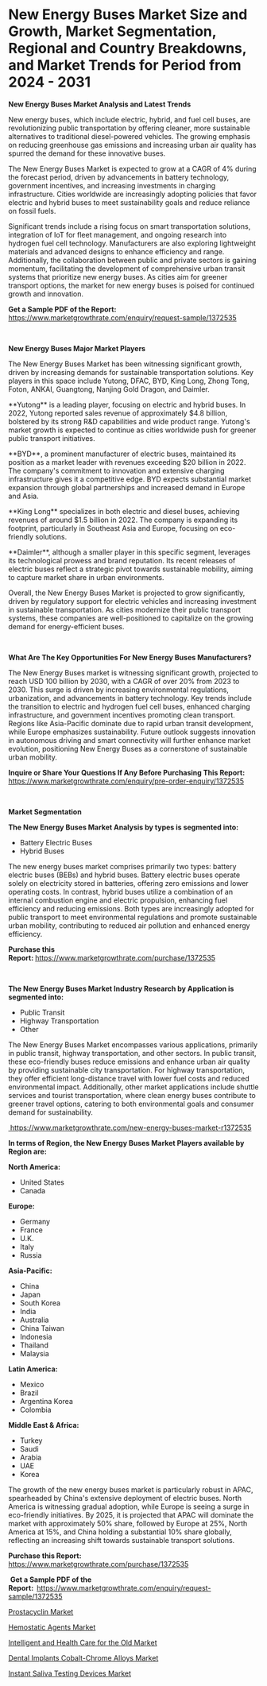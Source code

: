 <p><h1>New Energy Buses Market Size and Growth, Market Segmentation, Regional and Country Breakdowns, and Market Trends for Period from 2024 -  2031</h1></p><p><strong>New Energy Buses Market Analysis and Latest Trends</strong></p>
<p><p>New energy buses, which include electric, hybrid, and fuel cell buses, are revolutionizing public transportation by offering cleaner, more sustainable alternatives to traditional diesel-powered vehicles. The growing emphasis on reducing greenhouse gas emissions and increasing urban air quality has spurred the demand for these innovative buses.</p><p>The New Energy Buses Market is expected to grow at a CAGR of 4% during the forecast period, driven by advancements in battery technology, government incentives, and increasing investments in charging infrastructure. Cities worldwide are increasingly adopting policies that favor electric and hybrid buses to meet sustainability goals and reduce reliance on fossil fuels. </p><p>Significant trends include a rising focus on smart transportation solutions, integration of IoT for fleet management, and ongoing research into hydrogen fuel cell technology. Manufacturers are also exploring lightweight materials and advanced designs to enhance efficiency and range. Additionally, the collaboration between public and private sectors is gaining momentum, facilitating the development of comprehensive urban transit systems that prioritize new energy buses. As cities aim for greener transport options, the market for new energy buses is poised for continued growth and innovation.</p></p>
<p><strong>Get a Sample PDF of the Report:&nbsp;</strong> <a href="https://www.marketgrowthrate.com/enquiry/request-sample/1372535">https://www.marketgrowthrate.com/enquiry/request-sample/1372535</a></p>
<p>&nbsp;</p>
<p><strong>New Energy Buses Major Market Players</strong></p>
<p><p>The New Energy Buses Market has been witnessing significant growth, driven by increasing demands for sustainable transportation solutions. Key players in this space include Yutong, DFAC, BYD, King Long, Zhong Tong, Foton, ANKAI, Guangtong, Nanjing Gold Dragon, and Daimler.</p><p>**Yutong** is a leading player, focusing on electric and hybrid buses. In 2022, Yutong reported sales revenue of approximately $4.8 billion, bolstered by its strong R&D capabilities and wide product range. Yutong's market growth is expected to continue as cities worldwide push for greener public transport initiatives.</p><p>**BYD**, a prominent manufacturer of electric buses, maintained its position as a market leader with revenues exceeding $20 billion in 2022. The company's commitment to innovation and extensive charging infrastructure gives it a competitive edge. BYD expects substantial market expansion through global partnerships and increased demand in Europe and Asia.</p><p>**King Long** specializes in both electric and diesel buses, achieving revenues of around $1.5 billion in 2022. The company is expanding its footprint, particularly in Southeast Asia and Europe, focusing on eco-friendly solutions.</p><p>**Daimler**, although a smaller player in this specific segment, leverages its technological prowess and brand reputation. Its recent releases of electric buses reflect a strategic pivot towards sustainable mobility, aiming to capture market share in urban environments.</p><p>Overall, the New Energy Buses Market is projected to grow significantly, driven by regulatory support for electric vehicles and increasing investment in sustainable transportation. As cities modernize their public transport systems, these companies are well-positioned to capitalize on the growing demand for energy-efficient buses.</p></p>
<p>&nbsp;</p>
<p><strong>What Are The Key Opportunities For New Energy Buses Manufacturers?</strong></p>
<p><p>The New Energy Buses market is witnessing significant growth, projected to reach USD 100 billion by 2030, with a CAGR of over 20% from 2023 to 2030. This surge is driven by increasing environmental regulations, urbanization, and advancements in battery technology. Key trends include the transition to electric and hydrogen fuel cell buses, enhanced charging infrastructure, and government incentives promoting clean transport. Regions like Asia-Pacific dominate due to rapid urban transit development, while Europe emphasizes sustainability. Future outlook suggests innovation in autonomous driving and smart connectivity will further enhance market evolution, positioning New Energy Buses as a cornerstone of sustainable urban mobility.</p></p>
<p><strong>Inquire or Share Your Questions If Any Before Purchasing This Report:</strong> <a href="https://www.marketgrowthrate.com/enquiry/pre-order-enquiry/1372535">https://www.marketgrowthrate.com/enquiry/pre-order-enquiry/1372535</a></p>
<p>&nbsp;</p>
<p><strong>Market Segmentation</strong></p>
<p><strong>The New Energy Buses Market Analysis by types is segmented into:</strong></p>
<p><ul><li>Battery Electric Buses</li><li>Hybrid Buses</li></ul></p>
<p><p>The new energy buses market comprises primarily two types: battery electric buses (BEBs) and hybrid buses. Battery electric buses operate solely on electricity stored in batteries, offering zero emissions and lower operating costs. In contrast, hybrid buses utilize a combination of an internal combustion engine and electric propulsion, enhancing fuel efficiency and reducing emissions. Both types are increasingly adopted for public transport to meet environmental regulations and promote sustainable urban mobility, contributing to reduced air pollution and enhanced energy efficiency.</p></p>
<p><strong>Purchase this Report:&nbsp;</strong><a href="https://www.marketgrowthrate.com/purchase/1372535">https://www.marketgrowthrate.com/purchase/1372535</a></p>
<p>&nbsp;</p>
<p><strong>The New Energy Buses Market Industry Research by Application is segmented into:</strong></p>
<p><ul><li>Public Transit</li><li>Highway Transportation</li><li>Other</li></ul></p>
<p><p>The New Energy Buses Market encompasses various applications, primarily in public transit, highway transportation, and other sectors. In public transit, these eco-friendly buses reduce emissions and enhance urban air quality by providing sustainable city transportation. For highway transportation, they offer efficient long-distance travel with lower fuel costs and reduced environmental impact. Additionally, other market applications include shuttle services and tourist transportation, where clean energy buses contribute to greener travel options, catering to both environmental goals and consumer demand for sustainability.</p></p>
<p><a href="https://www.marketgrowthrate.com/new-energy-buses-market-r1372535">&nbsp;https://www.marketgrowthrate.com/new-energy-buses-market-r1372535</a></p>
<p><strong>In terms of Region, the New Energy Buses Market Players available by Region are:</strong></p>
<p>
    <p> <strong> North America: </strong>
        <ul>
            <li>United States</li>
            <li>Canada</li>
        </ul>
        </p> 
    <p> <strong> Europe: </strong>
        <ul>
            <li>Germany</li>
            <li>France</li>
            <li>U.K.</li>
            <li>Italy</li>
            <li>Russia</li>
        </ul>
        </p> 
    <p> <strong> Asia-Pacific: </strong>
        <ul>
            <li>China</li>
            <li>Japan</li>
            <li>South Korea</li>
            <li>India</li>
            <li>Australia</li>
            <li>China Taiwan</li>
            <li>Indonesia</li>
            <li>Thailand</li>
            <li>Malaysia</li>
        </ul>
        </p> 
    <p> <strong> Latin America: </strong>
        <ul>
            <li>Mexico</li>
            <li>Brazil</li>
            <li>Argentina Korea</li>
            <li>Colombia</li>
        </ul>
        </p> 
    <p> <strong> Middle East & Africa: </strong>
        <ul>
            <li>Turkey</li>
            <li>Saudi</li>
            <li>Arabia</li>
            <li>UAE</li>
            <li>Korea</li>
        </ul>
    </p>
    </p>
<p><p>The growth of the new energy buses market is particularly robust in APAC, spearheaded by China's extensive deployment of electric buses. North America is witnessing gradual adoption, while Europe is seeing a surge in eco-friendly initiatives. By 2025, it is projected that APAC will dominate the market with approximately 50% share, followed by Europe at 25%, North America at 15%, and China holding a substantial 10% share globally, reflecting an increasing shift towards sustainable transport solutions.</p></p>
<p><strong>Purchase this Report: </strong><a href="https://www.marketgrowthrate.com/purchase/1372535">https://www.marketgrowthrate.com/purchase/1372535</a></p>
<p>&nbsp;<strong>Get a Sample PDF of the Report:&nbsp;&nbsp;</strong><a href="https://www.marketgrowthrate.com/enquiry/request-sample/1372535">https://www.marketgrowthrate.com/enquiry/request-sample/1372535</a></p>
<p><strong></strong></p>
<p><p><a href="https://www.linkedin.com/pulse/prostacyclin-market-share-size-trends-industry-analysis-report-mlsxe">Prostacyclin Market</a></p><p><a href="https://www.linkedin.com/pulse/global-hemostatic-agents-market-sector2024-2031-metrics-osuse">Hemostatic Agents Market</a></p><p><a href="https://medium.com/@derockie636/intelligent-and-health-care-for-the-old-industry-sector-new-technologies-and-market-impact-6b78ed5c8ec8">Intelligent and Health Care for the Old Market</a></p><p><a href="https://issuu.com/reportprime-2/docs/dental-implants-cobalt-chrome-alloy_c59e8d5092db95">Dental Implants Cobalt-Chrome Alloys Market</a></p><p><a href="https://github.com/rahu1506/Market-Research-Report-List-6/blob/main/instant-saliva-testing-devices-market.md">Instant Saliva Testing Devices Market</a></p></p>
